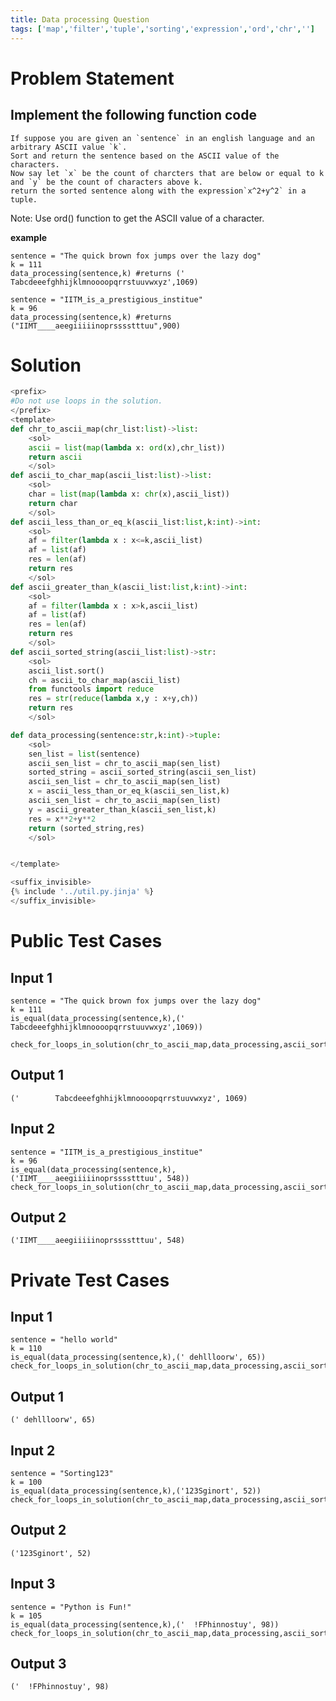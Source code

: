 ```yaml
---
title: Data processing Question
tags: ['map','filter','tuple','sorting','expression','ord','chr','']
---
```


# Problem Statement
## Implement the following function code 

    If suppose you are given an `sentence` in an english language and an arbitrary ASCII value `k`.
    Sort and return the sentence based on the ASCII value of the characters. 
    Now say let `x` be the count of charcters that are below or equal to k and `y` be the count of characters above k.
    return the sorted sentence along with the expression`x^2+y^2` in a tuple.

Note: Use ord() function to get the ASCII value of a character.

**example**
```py3
sentence = "The quick brown fox jumps over the lazy dog"
k = 111
data_processing(sentence,k) #returns ('        Tabcdeeefghhijklmnoooopqrrstuuvwxyz',1069)

sentence = "IITM_is_a_prestigious_institue"
k = 96
data_processing(sentence,k) #returns ("IIMT____aeegiiiiinoprsssstttuu",900)
```
# Solution
```python test.py  -r 'python test.py'
<prefix>
#Do not use loops in the solution.
</prefix>
<template>
def chr_to_ascii_map(chr_list:list)->list:
    <sol>
    ascii = list(map(lambda x: ord(x),chr_list))
    return ascii
    </sol>
def ascii_to_char_map(ascii_list:list)->list:
    <sol>
    char = list(map(lambda x: chr(x),ascii_list))
    return char
    </sol>
def ascii_less_than_or_eq_k(ascii_list:list,k:int)->int:
    <sol>
    af = filter(lambda x : x<=k,ascii_list)
    af = list(af)
    res = len(af)
    return res
    </sol>
def ascii_greater_than_k(ascii_list:list,k:int)->int:
    <sol>
    af = filter(lambda x : x>k,ascii_list)
    af = list(af)
    res = len(af)
    return res
    </sol>
def ascii_sorted_string(ascii_list:list)->str:
    <sol>
    ascii_list.sort()
    ch = ascii_to_char_map(ascii_list)
    from functools import reduce
    res = str(reduce(lambda x,y : x+y,ch))
    return res
    </sol>

def data_processing(sentence:str,k:int)->tuple:
    <sol>
    sen_list = list(sentence)
    ascii_sen_list = chr_to_ascii_map(sen_list)
    sorted_string = ascii_sorted_string(ascii_sen_list)
    ascii_sen_list = chr_to_ascii_map(sen_list)
    x = ascii_less_than_or_eq_k(ascii_sen_list,k)
    ascii_sen_list = chr_to_ascii_map(sen_list)
    y = ascii_greater_than_k(ascii_sen_list,k)
    res = x**2+y**2
    return (sorted_string,res)
    </sol>


</template>

<suffix_invisible>
{% include '../util.py.jinja' %}
</suffix_invisible>
```

# Public Test Cases

## Input 1

```
sentence = "The quick brown fox jumps over the lazy dog"
k = 111
is_equal(data_processing(sentence,k),('        Tabcdeeefghhijklmnoooopqrrstuuvwxyz',1069))

check_for_loops_in_solution(chr_to_ascii_map,data_processing,ascii_sorted_string,ascii_greater_than_k,ascii_less_than_or_eq_k,ascii_to_char_map)

```

## Output 1

```
('        Tabcdeeefghhijklmnoooopqrrstuuvwxyz', 1069)
```


## Input 2

```
sentence = "IITM_is_a_prestigious_institue"
k = 96
is_equal(data_processing(sentence,k),('IIMT____aeegiiiiinoprsssstttuu', 548)) 
check_for_loops_in_solution(chr_to_ascii_map,data_processing,ascii_sorted_string,ascii_greater_than_k,ascii_less_than_or_eq_k,ascii_to_char_map)
```

## Output 2
```
('IIMT____aeegiiiiinoprsssstttuu', 548)
```


# Private Test Cases

## Input 1

```
sentence = "hello world"
k = 110
is_equal(data_processing(sentence,k),(' dehllloorw', 65))
check_for_loops_in_solution(chr_to_ascii_map,data_processing,ascii_sorted_string,ascii_greater_than_k,ascii_less_than_or_eq_k,ascii_to_char_map)
```

## Output 1

```
(' dehllloorw', 65)

```

## Input 2

```
sentence = "Sorting123"
k = 100
is_equal(data_processing(sentence,k),('123Sginort', 52))
check_for_loops_in_solution(chr_to_ascii_map,data_processing,ascii_sorted_string,ascii_greater_than_k,ascii_less_than_or_eq_k,ascii_to_char_map)

```

## Output 2

```
('123Sginort', 52)

```

## Input 3

```
sentence = "Python is Fun!"
k = 105
is_equal(data_processing(sentence,k),('  !FPhinnostuy', 98))
check_for_loops_in_solution(chr_to_ascii_map,data_processing,ascii_sorted_string,ascii_greater_than_k,ascii_less_than_or_eq_k,ascii_to_char_map)

```

## Output 3

```
('  !FPhinnostuy', 98)

```


